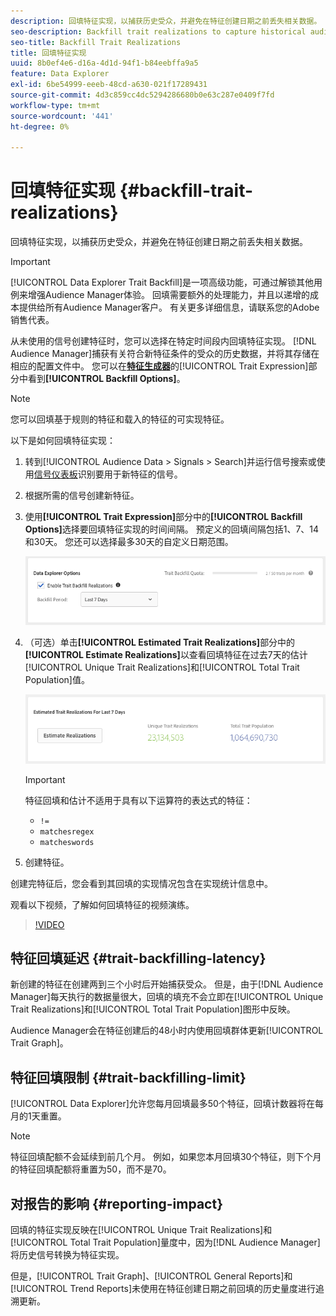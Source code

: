 ```yaml
---
description: 回填特征实现，以捕获历史受众，并避免在特征创建日期之前丢失相关数据。
seo-description: Backfill trait realizations to capture historical audiences and avoid loss of relevant data prior to a trait creation date.
seo-title: Backfill Trait Realizations
title: 回填特征实现
uuid: 8b0ef4e6-d16a-4d1d-94f1-b84eebffa9a5
feature: Data Explorer
exl-id: 6be54999-eeeb-48cd-a630-021f17289431
source-git-commit: 4d3c859cc4dc5294286680b0e63c287e0409f7fd
workflow-type: tm+mt
source-wordcount: '441'
ht-degree: 0%

---
```


# 回填特征实现 {#backfill-trait-realizations}

回填特征实现，以捕获历史受众，并避免在特征创建日期之前丢失相关数据。

>[!IMPORTANT]
>
>[!UICONTROL Data Explorer Trait Backfill]是一项高级功能，可通过解锁其他用例来增强Audience Manager体验。 回填需要额外的处理能力，并且以递增的成本提供给所有Audience Manager客户。 有关更多详细信息，请联系您的Adobe销售代表。

从未使用的信号创建特征时，您可以选择在特定时间段内回填特征实现。 [!DNL Audience Manager]捕获有关符合新特征条件的受众的历史数据，并将其存储在相应的配置文件中。 您可以在&#x200B;**[特征生成器](../../features/traits/about-trait-builder.md)**&#x200B;的[!UICONTROL Trait Expression]部分中看到&#x200B;**[!UICONTROL Backfill Options]**。

>[!NOTE]
>
>您可以回填基于规则的特征和载入的特征的可实现特征。

以下是如何回填特征实现：

1. 转到[!UICONTROL Audience Data > Signals > Search]并运行信号搜索或使用[信号仪表板](../../features/data-explorer/data-explorer-signals-dashboard.md)识别要用于新特征的信号。
1. 根据所需的信号创建新特征。
1. 使用&#x200B;**[!UICONTROL Trait Expression]**&#x200B;部分中的&#x200B;**[!UICONTROL Backfill Options]**&#x200B;选择要回填特征实现的时间间隔。 预定义的回填间隔包括1、7、14和30天。 您还可以选择最多30天的自定义日期范围。

   ![特征回填](assets/signals-trait-backfill.png)

1. （可选）单击&#x200B;**[!UICONTROL Estimated Trait Realizations]**&#x200B;部分中的&#x200B;**[!UICONTROL Estimate Realizations]**&#x200B;以查看回填特征在过去7天的估计[!UICONTROL Unique Trait Realizations]和[!UICONTROL Total Trait Population]值。

   ![估算特征实现](assets/estimate-trait-realizations.png)

   >[!IMPORTANT]
   >
   >特征回填和估计不适用于具有以下运算符的表达式的特征：
   >    * `!=`
   >    * `matchesregex`
   >    * `matcheswords`
1. 创建特征。

创建完特征后，您会看到其回填的实现情况包含在实现统计信息中。

观看以下视频，了解如何回填特征的视频演练。

>[!VIDEO](https://video.tv.adobe.com/v/25169/)

## 特征回填延迟 {#trait-backfilling-latency}

新创建的特征在创建两到三个小时后开始捕获受众。 但是，由于[!DNL Audience Manager]每天执行的数据量很大，回填的填充不会立即在[!UICONTROL Unique Trait Realizations]和[!UICONTROL Total Trait Population]图形中反映。

Audience Manager会在特征创建后的48小时内使用回填群体更新[!UICONTROL Trait Graph]。

## 特征回填限制 {#trait-backfilling-limit}

[!UICONTROL Data Explorer]允许您每月回填最多50个特征，回填计数器将在每月的1天重置。

>[!NOTE]
>
>特征回填配额不会延续到前几个月。 例如，如果您本月回填30个特征，则下个月的特征回填配额将重置为50，而不是70。

## 对报告的影响 {#reporting-impact}

回填的特征实现反映在[!UICONTROL Unique Trait Realizations]和[!UICONTROL Total Trait Population]量度中，因为[!DNL Audience Manager]将历史信号转换为特征实现。

但是，[!UICONTROL Trait Graph]、[!UICONTROL General Reports]和[!UICONTROL Trend Reports]未使用在特征创建日期之前回填的历史量度进行追溯更新。
